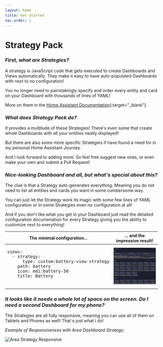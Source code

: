```yaml
---
layout: home
title: Get Started
nav_order: 1
---
```


# Strategy Pack

### *First, what are Strategies?*

A strategy is JavaScript code that gets executed to create Dashboards and Views automatically. They make it easy to have auto-populated Dashboards with next to no configuration!

You no longer need to painstakingly specify and order every entity and card on your Dashboard with thousands of lines of YAML! 

More on them in the [Home Assistant Documentation](https://developers.home-assistant.io/docs/frontend/custom-ui/custom-strategy/){:target="_blank"}.

### *What does Strategy Pack do?*

It provides a multitude of these Strategies! There's even some that create whole Dashboards with all your entities neatly displayed!

But there are also some more specific Strategies if have found a need for in my personal Home Assistant Journey.

And I look forward to adding more. So feel free suggest new ones, or even make your own and submit a Pull Request!

### *Nice-looking Dashboard and all, but what's special about this?*

The clue is that a Strategy auto-generates everything. Meaning you do not need to list all entities and cards you want in some cumbersome way.

You can just let the Strategy work its magic with some few lines of YAML configuration or in some Strategies even no configuration at all!

And if you don’t like what you get in your Dashboard just read the detailed configuration documenation for every Strategy giving you the ability to customize next to everything!

<table>
  <thead>
    <tr>
      <th>The minimal configuration...</th>
      <th>... and the impressive result!</th>
    </tr>
  </thead>
  <tbody>
    <tr>
      <td>
        <pre>
views:
  - strategy:
      type: custom:battery-view-strategy
    path: battery
    icon: mdi:battery-50
    title: Battery
        </pre>
      </td>
      <td><img src="./assets/battery/battery-view-strategy.png" /></td>
    </tr>
  </tbody>
</table>

### *It looks like it needs a whole lot of space on the screen. Do I need a second Dashboard for my phone?*

The Strategies are all fully responsive, meaning you can use all of them on Tablets and Phones as well! That`s just what i do!

*Example of Responsiveness with Area Dashboard Strategy:*

 ![Area Strategy Responsive](/assets/area/area-strategy-responsive-new.gif "Area Strategy Responsive")
